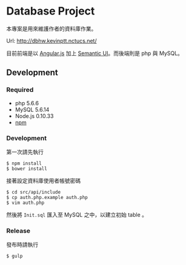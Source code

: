 # Database Project

本專案是用來維護作者的資料庫作業。

Url: http://dbhw.kevinptt.nctucs.net/

目前前端是以 [Angular.js](https://github.com/angular/angular.js) 加上 [Semantic UI](https://github.com/Semantic-Org/Semantic-UI/)。而後端則是 php 與 MySQL。

## Development

### Required

- php 5.6.6
- MySQL 5.6.14
- Node.js 0.10.33
- [npm](https://github.com/npm/npm/)

### Development

第一次請先執行

	$ npm install
	$ bower install

接著設定資料庫使用者帳號密碼

	$ cd src/api/include
	$ cp auth.php.example auth.php
	$ vim auth.php

然後將 `Init.sql` 匯入至 MySQL 之中，以建立初始 table 。

### Release

發布時請執行

	$ gulp


